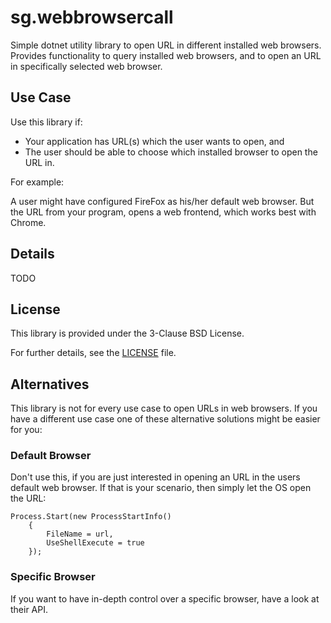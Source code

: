 # sg.webbrowsercall
Simple dotnet utility library to open URL in different installed web browsers.
Provides functionality to query installed web browsers, and to open an URL in specifically selected web browser.

## Use Case
Use this library if:
* Your application has URL(s) which the user wants to open, and
* The user should be able to choose which installed browser to open the URL in.

For example:

A user might have configured FireFox as his/her default web browser.
But the URL from your program, opens a web frontend, which works best with Chrome.

## Details
TODO

## License
This library is provided under the 3-Clause BSD License.

For further details, see the [LICENSE](./LICENSE) file.

## Alternatives
This library is not for every use case to open URLs in web browsers.
If you have a different use case one of these alternative solutions might be easier for you:

### Default Browser
Don't use this, if you are just interested in opening an URL in the users default web browser.
If that is your scenario, then simply let the OS open the URL:

```
Process.Start(new ProcessStartInfo()
	{
		FileName = url,
		UseShellExecute = true
	});
```

### Specific Browser
If you want to have in-depth control over a specific browser, have a look at their API.
